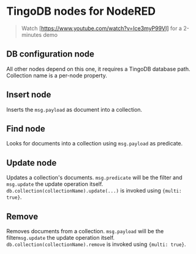 # TingoDB nodes for NodeRED

> Watch [https://www.youtube.com/watch?v=Ice3myP99VI] for a 2-minutes demo

## DB configuration node

All other nodes depend on this one, it requires a TingoDB database path. Collection name is a per-node property.

## Insert node

Inserts the `msg.payload` as document into a collection.

## Find node

Looks for documents into a collection using `msg.payload` as predicate.

## Update node

Updates a collection's documents. `msg.predicate` will be the filter and `msg.update` the update operation itself. `db.collection(collectionName).update(...)` is invoked using `{multi: true}`.

## Remove

Removes documents from a collection. `msg.payload` will be the filter`msg.update` the update operation itself. `db.collection(collectionName).remove` is invoked using `{multi: true}`.
